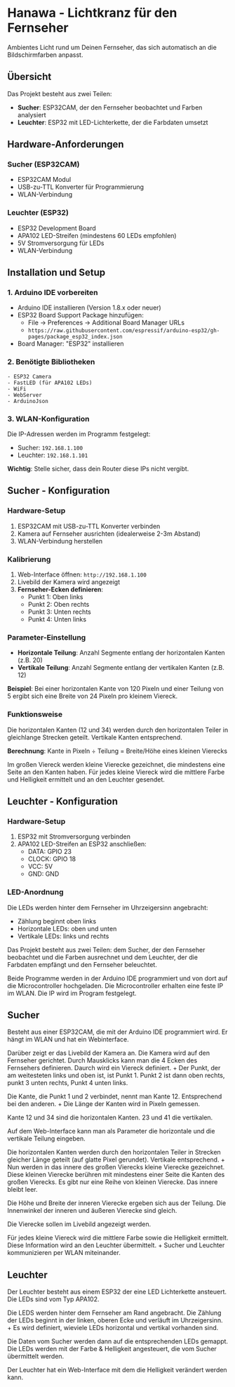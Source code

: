 # Hanawa - Lichtkranz für den Fernseher

Ambientes Licht rund um Deinen Fernseher, das sich automatisch an die Bildschirmfarben anpasst.

## Übersicht

Das Projekt besteht aus zwei Teilen:
- **Sucher**: ESP32CAM, der den Fernseher beobachtet und Farben analysiert
- **Leuchter**: ESP32 mit LED-Lichterkette, der die Farbdaten umsetzt

## Hardware-Anforderungen

### Sucher (ESP32CAM)
- ESP32CAM Modul
- USB-zu-TTL Konverter für Programmierung
- WLAN-Verbindung

### Leuchter (ESP32)
- ESP32 Development Board
- APA102 LED-Streifen (mindestens 60 LEDs empfohlen)
- 5V Stromversorgung für LEDs
- WLAN-Verbindung

## Installation und Setup

### 1. Arduino IDE vorbereiten
- Arduino IDE installieren (Version 1.8.x oder neuer)
- ESP32 Board Support Package hinzufügen:
  - File → Preferences → Additional Board Manager URLs
  - `https://raw.githubusercontent.com/espressif/arduino-esp32/gh-pages/package_esp32_index.json`
- Board Manager: "ESP32" installieren

### 2. Benötigte Bibliotheken
```
- ESP32 Camera
- FastLED (für APA102 LEDs)
- WiFi
- WebServer
- ArduinoJson
```

### 3. WLAN-Konfiguration
Die IP-Adressen werden im Programm festgelegt:
- Sucher: `192.168.1.100`
- Leuchter: `192.168.1.101`

**Wichtig**: Stelle sicher, dass dein Router diese IPs nicht vergibt.

## Sucher - Konfiguration

### Hardware-Setup
1. ESP32CAM mit USB-zu-TTL Konverter verbinden
2. Kamera auf Fernseher ausrichten (idealerweise 2-3m Abstand)
3. WLAN-Verbindung herstellen

### Kalibrierung
1. Web-Interface öffnen: `http://192.168.1.100`
2. Livebild der Kamera wird angezeigt
3. **Fernseher-Ecken definieren**:
   - Punkt 1: Oben links
   - Punkt 2: Oben rechts  
   - Punkt 3: Unten rechts
   - Punkt 4: Unten links

### Parameter-Einstellung
- **Horizontale Teilung**: Anzahl Segmente entlang der horizontalen Kanten (z.B. 20)
- **Vertikale Teilung**: Anzahl Segmente entlang der vertikalen Kanten (z.B. 12)


**Beispiel**: Bei einer horizontalen Kante von 120 Pixeln und einer Teilung von 5 ergibt sich eine Breite von 24 Pixeln pro kleinem Viereck.

### Funktionsweise
Die horizontalen Kanten (12 und 34) werden durch den horizontalen Teiler in gleichlange Strecken geteilt. Vertikale Kanten entsprechend.

**Berechnung**: Kante in Pixeln ÷ Teilung = Breite/Höhe eines kleinen Vierecks

Im großen Viereck werden kleine Vierecke gezeichnet, die mindestens eine Seite an den Kanten haben. Für jedes kleine Viereck wird die mittlere Farbe und Helligkeit ermittelt und an den Leuchter gesendet.

## Leuchter - Konfiguration

### Hardware-Setup
1. ESP32 mit Stromversorgung verbinden
2. APA102 LED-Streifen an ESP32 anschließen:
   - DATA: GPIO 23
   - CLOCK: GPIO 18
   - VCC: 5V
   - GND: GND

### LED-Anordnung
Die LEDs werden hinter dem Fernseher im Uhrzeigersinn angebracht:
- Zählung beginnt oben links
- Horizontale LEDs: oben und unten
- Vertikale LEDs: links und rechts

Das Projekt besteht aus zwei Teilen: dem Sucher, der den Fernseher beobachtet und die Farben ausrechnet und dem Leuchter, der die Farbdaten empfängt und den Fernseher beleuchtet.

Beide Programme werden in der Arduino IDE programmiert und von dort auf die Microcontroller hochgeladen. Die Microcontroller erhalten eine feste IP im WLAN.
Die IP wird im Program festgelegt.

## Sucher

Besteht aus einer ESP32CAM, die mit der Arduino IDE programmiert wird. Er hängt im WLAN und hat ein Webinterface.

Darüber zeigt er das Livebild der Kamera an. Die Kamera wird auf den Fernseher gerichtet. Durch Mausklicks kann man die 4 Ecken des Fernsehers definieren. Daurch wird ein Viereck definiert. +
Der Punkt, der am weitesteten links und oben ist, ist Punkt 1. Punkt 2 ist dann oben rechts, punkt 3 unten rechts, Punkt 4 unten links.

Die Kante, die Punkt 1 und 2 verbindet, nennt man Kante 12. Entsprechend bei den anderen. +
Die Länge der Kanten wird in Pixeln gemessen.

Kante 12 und 34 sind die horizontalen Kanten. 23 und 41 die vertikalen.

Auf dem Web-Interface kann man als Parameter die horizontale und die vertikale Teilung eingeben.

Die horizontalen Kanten werden durch den horizontalen Teiler in Strecken gleicher Länge geteilt (auf glatte Pixel gerundet). Vertikale entsprechend. +
Nun werden in das innere des großen Vierecks kleine Vierecke gezeichnet. Diese kleinen Vierecke berühren mit mindestens einer Seite die Kanten des großen Vierecks. Es gibt nur eine Reihe von kleinen Vierecke. Das innere bleibt leer.

Die Höhe und Breite der inneren Vierecke ergeben sich aus der Teilung. Die Innenwinkel der inneren und äußeren Vierecke sind gleich.

Die Vierecke sollen im Livebild angezeigt werden.

Für jedes kleine Viereck wird die mittlere Farbe sowie die Helligkeit ermittelt. Diese Information wird an den Leuchter übermittelt. +
Sucher und Leuchter kommunizieren per WLAN miteinander.

## Leuchter

Der Leuchter besteht aus einem ESP32 der eine LED Lichterkette ansteuert. Die LEDs sind vom Typ APA102.

Die LEDS werden hinter dem Fernseher am Rand angebracht. Die Zählung der LEDs beginnt in der linken, oberen Ecke und verläuft im Uhrzeigersinn. +
Es wird definiert, wieviele LEDs horizontal und vertikal vorhanden sind.

Die Daten vom Sucher werden dann auf die entsprechenden LEDs gemappt. Die LEDs werden mit der Farbe & Helligkeit angesteuert, die vom Sucher übermittelt werden.

Der Leuchter hat ein Web-Interface mit dem die Helligkeit verändert werden kann.
